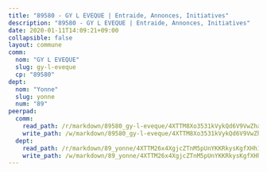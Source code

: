 ```yaml
---
title: "89580 - GY L EVEQUE | Entraide, Annonces, Initiatives"
description: "89580 - GY L EVEQUE | Entraide, Annonces, Initiatives"
date: 2020-01-11T14:09:21+09:00
collapsible: false
layout: commune
comm:
  nom: "GY L EVEQUE"
  slug: gy-l-eveque
  cp: "89580"
dept:
  nom: "Yonne"
  slug: yonne
  num: "89"
peerpad:
  comm:
    read_path: /r/markdown/89580_gy-l-eveque/4XTTM8Xo3531kVykQd6V9VwZhaQYkjiTFPGSrGd4Pni73eQMn
    write_path: /w/markdown/89580_gy-l-eveque/4XTTM8Xo3531kVykQd6V9VwZhaQYkjiTFPGSrGd4Pni73eQMn-K3TgTkZmy5Bdcvvb36sxHexroN1W3233fNHJcEZ9MKXR1SfF444MZ8NZfcxvpwA5X8xLWxizsibnV7TWXsgjpGzB6KS4Rnh9eabhcwdMybcsX5oWmFeH1VAtJGAyk6YDCq4BPPkL
  dept:
    read_path: /r/markdown/89_yonne/4XTTM26x4XgjcZTnM5pUnYKKRkysKgfXHh1wiigoPHqn9LDKB
    write_path: /w/markdown/89_yonne/4XTTM26x4XgjcZTnM5pUnYKKRkysKgfXHh1wiigoPHqn9LDKB-K3TgU4xaMVqzoRnPJNyddApuMoWvJyHL35bzooauYvdhG3MLg3ikjpoueq9BDtqVP4hJBQxpPxix2gohzXyST9tZPnEkyXpDMdHiAFpx7EU6e8WgvFk7NPsBQepM8o13bG9dyqq7
---
```


